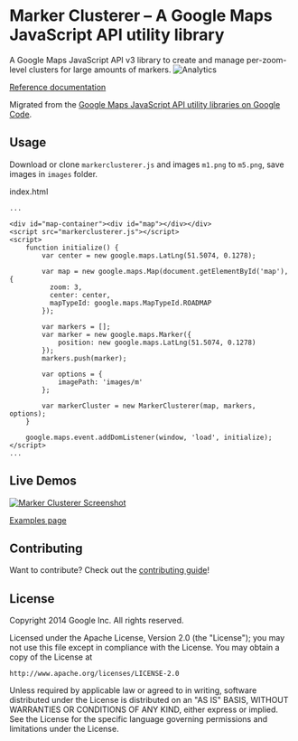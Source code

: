 Marker Clusterer – A Google Maps JavaScript API utility library
==============

A Google Maps JavaScript API v3 library to create and manage per-zoom-level clusters for large amounts of markers.
![Analytics](https://maps-ga-beacon.appspot.com/UA-12846745-20/js-marker-clusterer/readme?pixel)

[Reference documentation](https://googlemaps.github.io/js-marker-clusterer/docs/reference.html)

Migrated from the [Google Maps JavaScript API utility libraries on Google Code](https://code.google.com/p/google-maps-utility-library-v3/).

## Usage

Download or clone `markerclusterer.js` and images `m1.png` to `m5.png`, save images in `images` folder.

index.html

    ...

    <div id="map-container"><div id="map"></div></div>
    <script src="markerclusterer.js"></script>
    <script>
        function initialize() {
            var center = new google.maps.LatLng(51.5074, 0.1278);

            var map = new google.maps.Map(document.getElementById('map'), {
              zoom: 3,
              center: center,
              mapTypeId: google.maps.MapTypeId.ROADMAP
            });

            var markers = [];
            var marker = new google.maps.Marker({
                position: new google.maps.LatLng(51.5074, 0.1278)
            });
            markers.push(marker);

            var options = {
                imagePath: 'images/m'
            };

            var markerCluster = new MarkerClusterer(map, markers, options);
        }

        google.maps.event.addDomListener(window, 'load', initialize);
    </script>
    ...

## Live Demos

[![Marker Clusterer Screenshot](https://googlemaps.github.io/js-marker-clusterer/screenshot.png)](https://googlemaps.github.io/js-marker-clusterer/docs/examples.html)

[Examples page](https://googlemaps.github.io/js-marker-clusterer/docs/examples.html)

## Contributing

Want to contribute? Check out the [contributing guide](CONTRIBUTING.md)!

## License

Copyright 2014 Google Inc. All rights reserved.

Licensed under the Apache License, Version 2.0 (the "License");
you may not use this file except in compliance with the License.
You may obtain a copy of the License at

    http://www.apache.org/licenses/LICENSE-2.0

Unless required by applicable law or agreed to in writing, software
distributed under the License is distributed on an "AS IS" BASIS,
WITHOUT WARRANTIES OR CONDITIONS OF ANY KIND, either express or implied.
See the License for the specific language governing permissions and
limitations under the License.
